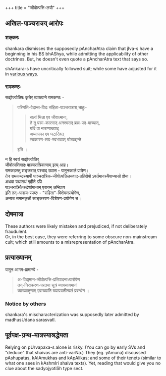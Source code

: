 +++
title = "जीवोत्पत्ति-लयौ"
+++
## अखिल-पाञ्चरात्रय् आरोपः
### शङ्करः
shankara dismisses the supposedly pAncharAtra claim that jIva-s have a beginning in his BS bhAShya, while admitting the applicability of other doctrines. But, he doesn't even quote a pAncharAtra text that says so. 

shAnkara-s have uncritically followed suit; while some have adjusted for it in [various ways](/AgamaH_brAhmaH/shAnkara-darshanam/tattvam/vishvAsaH/misadvertisement/kas_saguNam_brahma). 

### रामकण्ठः
सद्योज्योतिषः कृतेर् व्याख्याने रामकण्ठः - 

> परिणति-वेदान्त-विदः संहिता-पाञ्चरात्राश् चाहुः-   
> 
> > सत्यं भिन्ना एव जीवात्मानः,  
ते तु परम-कारणाद् अनश्वराद् ब्रह्म-पद-वाच्यात्,  
यदि वा नाराणाख्याद्  
अव्यापका एव घटादिवत्  
स्वकारण-लय-स्वभावाश् चोत्पद्यन्ते
> 
> इति ।  

न हि स्वयं सद्योज्योतिर्  
जीवोत्पत्तिवादः पाञ्चरात्रिकाणाम् इत्य् आह।  
रामकठस्तु शङ्करात् पश्चाद् उवास - यामुनकाले प्रायेण।  
तेन रामकण्ठस्यापी पाञ्चरात्रिक-जीवोत्पत्तिलयवाद-प्रतिक्षेपो ऽवर्तमानस्यैवाभ्यासो ज्ञेयः।  
अथवा यथातथं गृहीते ऽपि  
पाञ्चरात्रिकैकदेशीयानाम् एवायम् अभिप्राय  
इति तद्-आशयः स्पष्टः - "संहिता"-विशेषणप्रयोगेण,  
अन्यत्र समानकृतौ साङ्करषण-विशेषण-प्रयोगेण च। 

## दोषमात्रा
These authors were likely mistaken and prejudiced, if not deliberately fraudulent.  
Or, in the best case, they were referring to some obscure non-mainstream cult; which still amounts to a misrepresentation of pAncharAtra.

## प्रत्याख्यानम्
यामुन आगम-प्रामाण्ये -

> अ-विद्यमान-जीवोत्पत्ति-प्रतिपादनाध्यारोपेण  
तन्-निराकरण-परतया सूत्रं व्याख्यायमानं  
व्याख्यातॄणाम् एवाख्याति ख्यापयतीत्यलं प्रबन्धेन ।

### Notice by others
shankara's mischaracterization was supposedly later admitted by madhusUdana sarasvatI.

## पूर्वपक्ष-ग्रन्थ-मात्रस्याश्रद्धेयता
Relying on pUrvapaxa-s alone is risky. (You can go by early SVs and "deduce" that shaivas are anti-varNa.) They (eg. yAmuna) discussed pAshupatas, kAlAmukhas and kApAlikas; and some of their tenets (similar to what one sees in kAshmIri shaiva texts). Yet, reading that would give you no clue about the sadyojyotiSh type sect.

